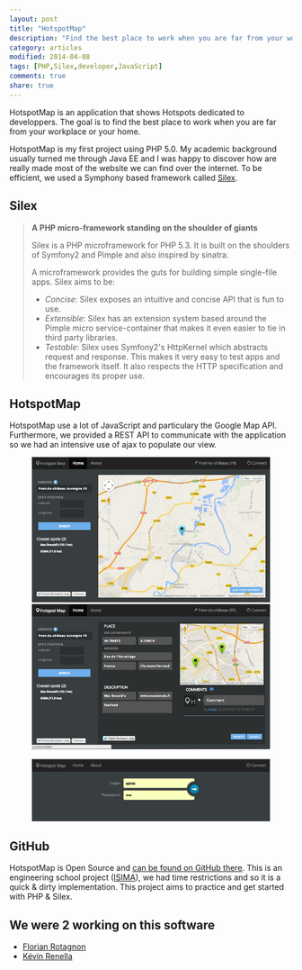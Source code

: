 ```yaml
---
layout: post
title: "HotspotMap"
description: "Find the best place to work when you are far from your workplace or your home."
category: articles
modified: 2014-04-08
tags: [PHP,Silex,developer,JavaScript]
comments: true
share: true
---
```


HotspotMap is an application that shows Hotspots dedicated to developpers. The goal is to find the best place to work when you are far from your workplace or your home.

HotspotMap is my first project using PHP 5.0. My academic background usually turned me through Java EE and I was happy to discover how are really made most of the website we can find over the internet. To be efficient, we used a Symphony based framework called [Silex](http://silex.sensiolabs.org/).

## Silex

> **A PHP micro-framework standing on the shoulder of giants**
>
>Silex is a PHP microframework for PHP 5.3. It is built on the shoulders of Symfony2 and Pimple and also inspired by sinatra.
>
> A microframework provides the guts for building simple single-file apps. Silex aims to be:
>
> - *Concise*: Silex exposes an intuitive and concise API that is fun to use.
> - *Extensible*: Silex has an extension system based around the Pimple micro service-container that makes it even easier to tie in third party libraries.
> - *Testable*: Silex uses Symfony2's HttpKernel which abstracts request and response. This makes it very easy to test apps and the framework itself. It also respects the HTTP specification and encourages its proper use.

## HotspotMap

HotspotMap use a lot of JavaScript and particulary the Google Map API. Furthermore, we provided a REST API to communicate with the application so we had an intensive use of ajax to populate our view.

<figure class="half">
	<a href="/images/hotspotmap/hotspotmap-index.png"><img src="/images/hotspotmap/hotspotmap-index-small.jpg" /></a>
	<a href="/images/hotspotmap/hotspotmap-details.png"><img src="/images/hotspotmap/hotspotmap-details-small.jpg" /></a>
</figure>
<figure>
	<a href="/images/hotspotmap/hotspotmap-connection.png"><img src="/images/hotspotmap/hotspotmap-connection.png" /></a>
</figure>

## GitHub

HotspotMap is Open Source and [can be found on GitHub there](https://github.com/Drusy/HotspotMap).
This is an engineering school project ([ISIMA](http://www.isima.fr)), we had time restrictions and so it is a quick & dirty implementation. This project aims to practice and get started with PHP & Silex.

## We were 2 working on this software

- [Florian Rotagnon](https://github.com/k-yak)
- [Kévin Renella](https://github.com/Drusy)
